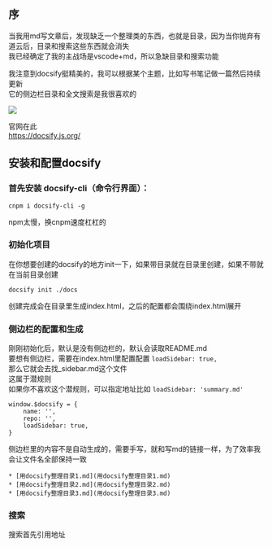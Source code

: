## 序
当我用md写文章后，发现缺乏一个整理类的东西，也就是目录，因为当你抛弃有道云后，目录和搜索这些东西就会消失  
我已经确定了我的主战场是vscode+md，所以急缺目录和搜索功能  

我注意到docsify挺精美的，我可以根据某个主题，比如写书笔记做一篇然后持续更新  
它的侧边栏目录和全文搜索是我很喜欢的  

![](https://cdn.jsdelivr.net/gh/mask2012/imgBed/newToDocsify20200115144651.png)

官网在此  
https://docsify.js.org/


## 安装和配置docsify
### 首先安装 docsify-cli（命令行界面）：  
```
cnpm i docsify-cli -g
```  
npm太慢，换cnpm速度杠杠的

### 初始化项目
在你想要创建的docsify的地方init一下，如果带目录就在目录里创建，如果不带就在当前目录创建
```
docsify init ./docs
```
创建完成会在目录里生成index.html，之后的配置都会围绕index.html展开

### 侧边栏的配置和生成
刚刚初始化后，默认是没有侧边栏的，默认会读取README.md   
要想有侧边栏，需要在index.html里配置配置 ```loadSidebar: true,```  
那么它就会去找_sidebar.md这个文件  
这属于潜规则  
如果你不喜欢这个潜规则，可以指定地址比如 ```loadSidebar: 'summary.md'``` 
```
window.$docsify = {
    name: '',
    repo: '',
    loadSidebar: true,
}
```

侧边栏里的内容不是自动生成的，需要手写，就和写md的链接一样，为了效率我会让文件名全部保持一致
```
* [用docsify整理目录1.md](用docsify整理目录1.md)
* [用docsify整理目录2.md](用docsify整理目录2.md)
* [用docsify整理目录3.md](用docsify整理目录3.md)
```

### 搜索
搜索首先引用地址
<script src="//unpkg.com/docsify/lib/plugins/search.min.js"></script>










